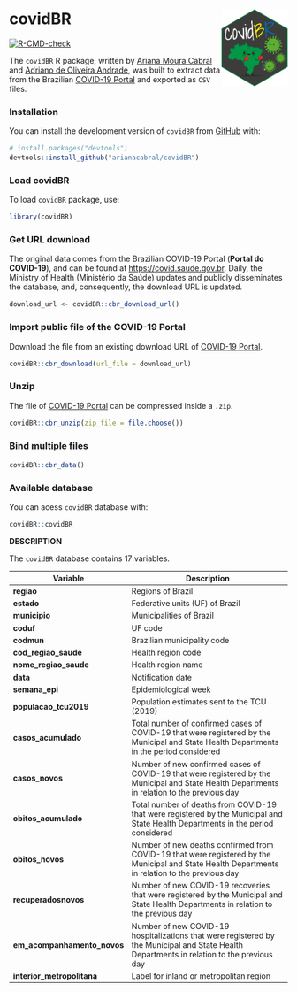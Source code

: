 
<!-- README.md is generated from README.Rmd. Please edit that file -->

# covidBR <img src="man/figures/hex-sticker_covidBR.png" align="right" width = "120px"/>

<!-- badges: start -->

[![R-CMD-check](https://github.com/arianacabral/covidBR/workflows/R-CMD-check/badge.svg)](https://github.com/arianacabral/covidBR/actions)
<!-- badges: end -->

The `covidBR` R package, written by [Ariana Moura
Cabral](https://orcid.org/0000-0002-9804-353X) and [Adriano de Oliveira
Andrade](https://orcid.org/0000-0002-5689-6606), was built to extract
data from the Brazilian [COVID-19 Portal](https://covid.saude.gov.br)
and exported as `CSV` files.

### Installation

You can install the development version of `covidBR` from
[GitHub](https://github.com/) with:

``` r
# install.packages("devtools")
devtools::install_github("arianacabral/covidBR")
```

### Load covidBR

To load `covidBR` package, use:

``` r
library(covidBR)
```

### Get URL download

The original data comes from the Brazilian COVID-19 Portal (**Portal do
COVID-19**), and can be found at <https://covid.saude.gov.br>. Daily,
the Ministry of Health (Ministério da Saúde) updates and publicly
disseminates the database, and, consequently, the download URL is
updated.

``` r
download_url <- covidBR::cbr_download_url()
```

### Import public file of the COVID-19 Portal

Download the file from an existing download URL of [COVID-19
Portal](https://covid.saude.gov.br).

``` r
covidBR::cbr_download(url_file = download_url)
```

### Unzip

The file of [COVID-19 Portal](https://covid.saude.gov.br) can be
compressed inside a `.zip`.

``` r
covidBR::cbr_unzip(zip_file = file.choose())
```

### Bind multiple files

``` r
covidBR::cbr_data()
```

### Available database

You can acess `covidBR` database with:

``` r
covidBR::covidBR
```

**DESCRIPTION**

The `covidBR` database contains 17 variables.

| Variable                    | Description                                                                                                                                     |
|-----------------------------|-------------------------------------------------------------------------------------------------------------------------------------------------|
| **regiao**                  | Regions of Brazil                                                                                                                               |
| **estado**                  | Federative units (UF) of Brazil                                                                                                                 |
| **municipio**               | Municipalities of Brazil                                                                                                                        |
| **coduf**                   | UF code                                                                                                                                         |
| **codmun**                  | Brazilian municipality code                                                                                                                     |
| **cod_regiao_saude**        | Health region code                                                                                                                              |
| **nome_regiao_saude**       | Health region name                                                                                                                              |
| **data**                    | Notification date                                                                                                                               |
| **semana_epi**              | Epidemiological week                                                                                                                            |
| **populacao_tcu2019**       | Population estimates sent to the TCU (2019)                                                                                                     |
| **casos_acumulado**         | Total number of confirmed cases of COVID-19 that were registered by the Municipal and State Health Departments in the period considered         |
| **casos_novos**             | Number of new confirmed cases of COVID-19 that were registered by the Municipal and State Health Departments in relation to the previous day    |
| **obitos_acumulado**        | Total number of deaths from COVID-19 that were registered by the Municipal and State Health Departments in the period considered                |
| **obitos_novos**            | Number of new deaths confirmed from COVID-19 that were registered by the Municipal and State Health Departments in relation to the previous day |
| **recuperadosnovos**        | Number of new COVID-19 recoveries that were registered by the Municipal and State Health Departments in relation to the previous day            |
| **em_acompanhamento_novos** | Number of new COVID-19 hospitalizations that were registered by the Municipal and State Health Departments in relation to the previous day      |
| **interior_metropolitana**  | Label for inland or metropolitan region                                                                                                         |
